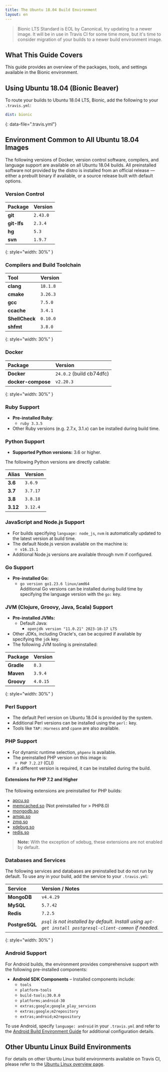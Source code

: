 ```yaml
---
title: The Ubuntu 18.04 Build Environment
layout: en
---
```


> Bionic LTS Standard is EOL by Canonical, try updating to a newer image. It will be in use in Travis CI for some time more, but it's time to consider migration of your builds to a newer build environment image.

## What This Guide Covers

This guide provides an overview of the packages, tools, and settings available in the Bionic environment.

## Using Ubuntu 18.04 (Bionic Beaver)

To route your builds to Ubuntu 18.04 LTS, Bionic, add the following to your `.travis.yml`:

```yaml
dist: bionic
```
{: data-file=".travis.yml"}

## Environment Common to All Ubuntu 18.04 Images

The following versions of Docker, version control software, compilers, and language support are available on all Ubuntu 18.04 builds. All preinstalled software not provided by the distro is installed from an official release — either a prebuilt binary if available, or a source release built with default options.

### Version Control

| Package      | Version   |
|:-------------|:----------|
| **git**      | `2.43.0`  |
| **git-lfs**  | `2.3.4`   |
| **hg**       | `5.3`     |
| **svn**      | `1.9.7`   |
{: style="width: 30%" }

### Compilers and Build Toolchain

| Tool           | Version    |
|:---------------|:-----------|
| **clang**      | `18.1.8`   |
| **cmake**      | `3.26.3`   |
| **gcc**        | `7.5.0`    |
| **ccache**     | `3.4.1`    |
| **ShellCheck** | `0.10.0`   |
| **shfmt**      | `3.8.0`    |
{: style="width: 30%" }

### Docker

| Package            | Version                           |
|:-------------------|:----------------------------------|
| **Docker**         | `24.0.2` (build cb74dfc)           |
| **docker-compose** | `v2.20.3`                        |
{: style="width: 30%" }

### Ruby Support

* **Pre-installed Ruby**:  
  * `ruby 3.3.5`
* Other Ruby versions (e.g. 2.7.x, 3.1.x) can be installed during build time.

### Python Support

* **Supported Python versions:** 3.6 or higher.

The following Python versions are directly callable:

| Alias    | Version   |
|:---------|:----------|
| **3.6**  | `3.6.9`   |
| **3.7**  | `3.7.17`  |
| **3.8**  | `3.8.18`  |
| **3.12** | `3.12.4`  |
  
### JavaScript and Node.js Support

* For builds specifying `language: node_js`, `nvm` is automatically updated to the latest version at build time.  
* The default Node.js version available on the machine is:
  * `v16.15.1`
* Additional Node.js versions are available through nvm if configured.

### Go Support

* **Pre-installed Go:**  
  * `go version go1.23.6 linux/amd64`  
Additional Go versions can be installed during build time by specifying the language version with the `go:` key.

### JVM (Clojure, Groovy, Java, Scala) Support

* **Pre-installed JVMs:**  
  * Default Java:  
    * `openjdk version "11.0.21" 2023-10-17 LTS`
* Other JDKs, including Oracle's, can be acquired if available by specifying the `jdk` key.
* The following JVM tooling is preinstalled:

| Package    | Version   |
|:-----------|:----------|
| **Gradle** | `8.3`     |
| **Maven**  | `3.9.4`   |
| **Groovy** | `4.0.15`  |
{: style="width: 30%" }

### Perl Support

* The default Perl version on Ubuntu 18.04 is provided by the system.
* Additional Perl versions can be installed using the `perl:` key.
* Tools like `TAP::Harness` and `cpanm` are also available.

### PHP Support

* For dynamic runtime selection, `phpenv` is available.
* The preinstalled PHP version on this image is:
  * `PHP 7.2.27` (CLI)
* If a different version is required, it can be installed during the build.

#### Extensions for PHP 7.2 and Higher

The following extensions are preinstalled for PHP builds:

- [apcu.so](http://php.net/apcu)
- [memcached.so](http://php.net/memcached) (Not preinstalled for > PHP8.0)
- [mongodb.so](https://php.net/mongodb)
- [amqp.so](http://php.net/amqp)
- [zmq.so](http://zeromq.org/bindings:php)
- [xdebug.so](http://xdebug.org)
- [redis.so](http://pecl.php.net/package/redis)

> **Note:** With the exception of xdebug, these extensions are not enabled by default.

### Databases and Services

The following services and databases are preinstalled but do not run by default. To use any in your build, add the service to your `.travis.yml`:

| Service        | Version / Notes                                                         |
|:---------------|:------------------------------------------------------------------------|
| **MongoDB**    | `v4.4.29`                                                              |
| **MySQL**      | `5.7.42`                                                               |
| **Redis**      | `7.2.5`                                                                |
| **PostgreSQL** | *`psql` is not installed by default. Install using `apt-get install postgresql-client-common` if needed.* |
{: style="width: 30%" }

### Android Support

For Android builds, the environment provides comprehensive support with the following pre-installed components:

- **Android SDK Components** – Installed components include:
  - `tools`
  - `platform-tools`
  - `build-tools;30.0.0`
  - `platforms;android-30`
  - `extras;google;google_play_services`
  - `extras;google;m2repository`
  - `extras;android;m2repository`

To use Android, specify `language: android` in your `.travis.yml` and refer to the [Android Build Environment Guide](/user/languages/android/) for additional configuration details.

## Other Ubuntu Linux Build Environments

For details on other Ubuntu Linux build environments available on Travis CI, please refer to the [Ubuntu Linux overview page](/user/reference/linux/).
```
